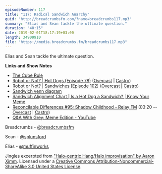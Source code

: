```yaml
---
episodeNumber: 117
title: "117: Radical Sandwich Anarchy"
guid: "http://breadcrumbsfm.com/?name=breadcrumbs117.mp3"
summary: "Elias and Sean tackle the ultimate question."
duration: "48:15"
date: 2019-02-01T18:17:19+03:00
length: 34909910
file: "https://media.breadcrumbs.fm/breadcrumbs117.mp3"
---
```

Elias and Sean tackle the ultimate question.

**Links and Show Notes**
- [The Cube Rule](http://cuberule.com/)
- [Robot or Not? | Hot Dogs (Episode 78)](https://www.theincomparable.com/robot/78/) ([Overcast](https://overcast.fm/+Ep2R4lAJ4) | [Castro](https://castro.fm/episode/wyOFPu))
- [Robot or Not? | Sandwiches (Episode 102)](https://www.theincomparable.com/robot/102/) ([Overcast](https://overcast.fm/+Ep2RJ6JT8) | [Castro](https://castro.fm/episode/u2qRIi))
- [Sandwich venn diagram](https://twitter.com/fuchylo17/status/887712821471043584)
- [Sandwich Alignment Chart | Is a Hot Dog a Sandwich? | Know Your Meme](https://knowyourmeme.com/photos/1249778-is-a-hot-dog-a-sandwich)
- [Reconcilable Differences #95: Shadow Childhood - Relay FM](http://relay.fm/rd/95) (03:20 -- [Overcast](https://overcast.fm/+E5IO8ufO4/03:20) | [Castro](https://castro.fm/episode/le8taE#03:20))
- [Q&A With Grey: Meme Edition - YouTube](https://youtu.be/QC-cMv0e3Dc?t=211)

Breadcrumbs - [@breadcrumbsfm](https://twitter.com/breadcrumbsfm)

Sean - [@splunsford](https://twitter.com/splunsford)

Elias - [@muffinworks](https://twitter.com/muffinworks)

Jingles excerpted from ["Halo-centric Hang/Halo improvisation" by Aaron Ximm](http://freemusicarchive.org/music/aaron_ximm/handpans_and_the_hang/). Licensed under a [Creative Commons Attribution-Noncommercial-ShareAlike 3.0 United States License](http://creativecommons.org/licenses/by-nc-sa/3.0/us/).